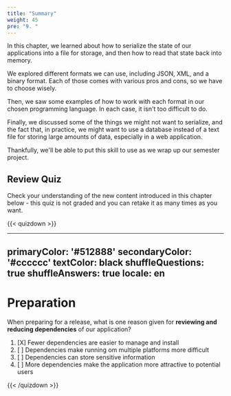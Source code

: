 ```yaml
---
title: "Summary"
weight: 45
pre: "9. "
---
```


In this chapter, we learned about how to serialize the state of our applications into a file for storage, and then how to read that state back into memory.

We explored different formats we can use, including JSON, XML, and a binary format. Each of those comes with various pros and cons, so we have to choose wisely.

Then, we saw some examples of how to work with each format in our chosen programming language. In each case, it isn't too difficult to do. 

Finally, we discussed some of the things we might not want to serialize, and the fact that, in practice, we might want to use a database instead of a text file for storing large amounts of data, especially in a web application.

Thankfully, we'll be able to put this skill to use as we wrap up our semester project. 

## Review Quiz

Check your understanding of the new content introduced in this chapter below - this quiz is not graded and you can retake it as many times as you want.

{{< quizdown >}}

---
primaryColor: '#512888'
secondaryColor: '#cccccc'
textColor: black
shuffleQuestions: true
shuffleAnswers: true
locale: en
---

# Preparation

When preparing for a release, what is one reason given for **reviewing and reducing dependencies** of our application?

1. [X] Fewer dependencies are easier to manage and install
1. [ ] Dependencies make running om multiple platforms more difficult
1. [ ] Dependencies can store sensitive information
1. [ ] More dependencies make the application more attractive to potential users

{{< /quizdown >}}